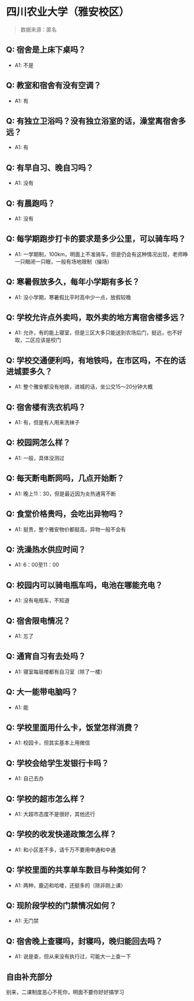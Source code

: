 # 四川农业大学（雅安校区）

> 数据来源：匿名

## Q: 宿舍是上床下桌吗？

- A1: 不是

## Q: 教室和宿舍有没有空调？

- A1: 有

## Q: 有独立卫浴吗？没有独立浴室的话，澡堂离宿舍多远？

- A1: 有

## Q: 有早自习、晚自习吗？

- A1: 没有

## Q: 有晨跑吗？

- A1: 没有

## Q: 每学期跑步打卡的要求是多少公里，可以骑车吗？

- A1: 一学期制，100km，明面上不准骑车，但是仍会有这种情况出现，老师睁一只眼闭一只眼，一般有场地限制（操场）

## Q: 寒暑假放多久，每年小学期有多长？

- A1: 没小学期，寒暑假比平时高中少一点，放假较晚

## Q: 学校允许点外卖吗，取外卖的地方离宿舍楼多远？

- A1: 允许，有的能上寝室，但是三区大多只能送到农场后门，挺远，也不好取，二区应该是校门

## Q: 学校交通便利吗，有地铁吗，在市区吗，不在的话进城要多久？

- A1: 整个雅安都没有地铁，进城的话，坐公交15～20分钟大概

## Q: 宿舍楼有洗衣机吗？

- A1: 有，但是有人用来洗袜子

## Q: 校园网怎么样？

- A1: 一般，具体没测过

## Q: 每天断电断网吗，几点开始断？

- A1: 晚上11：30，但是最近因为炎热通宵不断

## Q: 食堂价格贵吗，会吃出异物吗？

- A1: 挺贵，整个雅安物价都挺高，异物一般不会有

## Q: 洗澡热水供应时间？

- A1: 6：00至11：00

## Q: 校园内可以骑电瓶车吗，电池在哪能充电？

- A1: 没有电瓶车，不知道

## Q: 宿舍限电情况？

- A1: 忘了

## Q: 通宵自习有去处吗？

- A1: 寝室每层楼都有自习室（除了一楼）

## Q: 大一能带电脑吗？

- A1: 能

## Q: 学校里面用什么卡，饭堂怎样消费？

- A1: 校园卡，但其实基本上用微信

## Q: 学校会给学生发银行卡吗？

- A1: 自己去办

## Q: 学校的超市怎么样？

- A1: 大超市态度不是很好，其他还行

## Q: 学校的收发快递政策怎么样？

- A1: 和小区差不多，请千万不要用申通和中通

## Q: 学校里面的共享单车数目与种类如何？

- A1: 两种，鹿迈和哈喽，还挺多的（除非刚上课）

## Q: 现阶段学校的门禁情况如何？

- A1: 无门禁

## Q: 宿舍晚上查寝吗，封寝吗，晚归能回去吗？

- A1: 说是查，但从来没有执行过，可能大一上查一下

## 自由补充部分

别来，二课制度恶心不死你，明面不要你好好搞学习